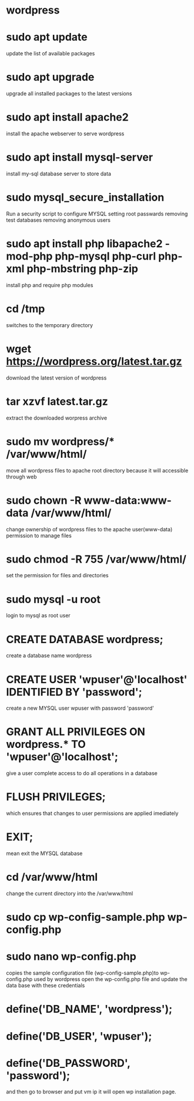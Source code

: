 # wordpress
# sudo apt update
update the list of available packages
# sudo apt upgrade
upgrade all installed packages to the latest versions
# sudo apt install apache2
install the apache webserver to serve wordpress
# sudo apt install mysql-server
install my-sql database server to store data
# sudo mysql_secure_installation
Run a security script to configure MYSQL setting root passwards removing test databases removing anonymous users
# sudo apt install php libapache2 -mod-php php-mysql php-curl php-xml php-mbstring php-zip
install php and require php modules
# cd /tmp
switches to the temporary directory
# wget https://wordpress.org/latest.tar.gz
download the latest version of wordpress
# tar xzvf latest.tar.gz 
extract the downloaded worpress archive
# sudo mv wordpress/* /var/www/html/
move all wordpress files to apache root directory because it will accessible through web
# sudo chown -R www-data:www-data /var/www/html/
change ownership of wordpress files to the apache user(www-data) permission to manage files
# sudo chmod -R 755 /var/www/html/
set the permission for files and directories
# sudo mysql -u root
login to mysql as root user
# CREATE DATABASE wordpress;
create a database name wordpress
# CREATE USER 'wpuser'@'localhost' IDENTIFIED BY 'password';
create a new MYSQL user wpuser with password 'password'
# GRANT ALL PRIVILEGES ON wordpress.* TO 'wpuser'@'localhost';
give a user complete access to do all operations in a database
# FLUSH PRIVILEGES;
which ensures that changes to user permissions are applied imediately
# EXIT;
mean exit the MYSQL database
# cd /var/www/html
change the current directory into the /var/www/html
# sudo cp wp-config-sample.php wp-config.php
# sudo nano wp-config.php
copies the sample configuration file (wp-config-sample.php)to wp-config.php used by wordpress
open the wp-config.php file and update the data base with these credentials 
# define('DB_NAME', 'wordpress');
# define('DB_USER', 'wpuser');
# define('DB_PASSWORD', 'password');
and then go to browser and put vm ip it will open wp installation page.
